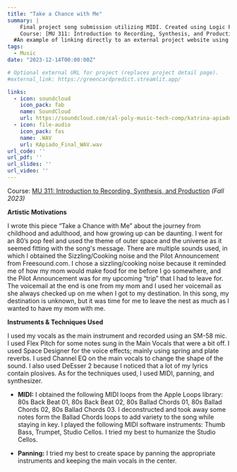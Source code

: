 ```yaml
---
title: "Take a Chance with Me"
summary: | 
    Final project song submission utilizing MIDI. Created using Logic Pro for Mac.
    Course: [MU 311: Introduction to Recording, Synthesis, and Production](https://catalog.calpoly.edu/coursesaz/mu/#:~:text=MU%C2%A0311.%20Introduction%20to%20Recording%2C%20Synthesis%2C%20and%20Production)
  #An example of linking directly to an external project website using `external_link`.
tags:
  - Music
date: "2023-12-14T00:00:00Z"

# Optional external URL for project (replaces project detail page).
#external_link: https://greencardpredict.streamlit.app/

links:
  - icon: soundcloud
    icon_pack: fab
    name: SoundCloud
    url: https://soundcloud.com/cal-poly-music-tech-comp/katrina-apiado?in=cal-poly-music-tech-comp/sets/mu311-2024-intro-to-recording
  - icon: file-audio
    icon_pack: fas
    name: .WAV
    url: KApiado_Final_WAV.wav
url_code: ''
url_pdf: ''
url_slides: ''
url_video: ''
---
```

Course: [MU 311: Introduction to Recording, Synthesis, and Production](https://catalog.calpoly.edu/coursesaz/mu/#:~:text=MU%C2%A0311.%20Introduction%20to%20Recording%2C%20Synthesis%2C%20and%20Production) *(Fall 2023)*

**Artistic Motivations**

I wrote this piece “Take a Chance with Me” about the journey from childhood and adulthood, and how growing up can be daunting. I went for an 80’s pop feel and used the theme of outer space and the universe as it seemed fitting with the song's message. There are multiple sounds used, in which I obtained the Sizzling/Cooking noise and the Pilot Announcement from Freesound.com. I chose a sizzling/cooking noise because it reminded me of how my mom would make food for me before I go somewhere, and the Pilot Announcement was for my upcoming “trip” that I had to leave for. The voicemail at the end is one from my mom and I used her voicemail as she always checked up on me when I got to my destination. In this song, my destination is unknown, but it was time for me to leave the nest as much as I wanted to have my mom with me.  

**Instruments & Techniques Used**

I used my vocals as the main instrument and recorded using an SM-58 mic. I used Flex Pitch for some notes sung in the Main Vocals that were a bit off. I used Space Designer for the voice effects; mainly using spring and plate reverbs. I used Channel EQ on the main vocals to change the shape of the sound. I also used DeEsser 2 because I noticed that a lot of my lyrics contain plosives. As for the techniques used, I used MIDI, panning, and synthesizer.  

- **MIDI:** I obtained the following MIDI loops from the Apple Loops library: 80s Back Beat 01, 80s Back Beat 02, 80s Ballad Chords 01, 80s Ballad Chords 02, 80s Ballad Chords 03. I deconstructed and took away some notes form the Ballad Chords loops to add variety to the song while staying in key. I played the following MIDI software instruments: Thumb Bass, Trumpet, Studio Cellos. I tried my best to humanize the Studio Cellos. 

- **Panning:** I tried my best to create space by panning the appropriate instruments and keeping the main vocals in the center. 
